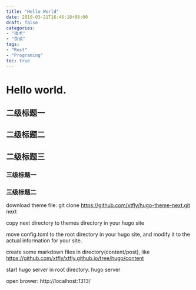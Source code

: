 ```yaml
---
title: "Hello World"
date: 2019-03-21T16:46:18+08:00
draft: false
categories:
- "技术"
- "杂谈"
tags:
- "Rust"
- "Programing"
toc: true
---
```

# Hello world.

## 二级标题一

## 二级标题二

## 二级标题三

### 三级标题一

### 三级标题二

download theme file: git clone https://github.com/xtfly/hugo-theme-next.git next

copy next directory to themes directory in your hugo site

move config.toml to the root directory in your hugo site, and modify it to the actual information for your site.

create some markdown files in directory(content/post), like https://github.com/xtfly/xtfly.github.io/tree/hugo/content

start hugo server in root directory: hugo server

open brower: http://localhost:1313/